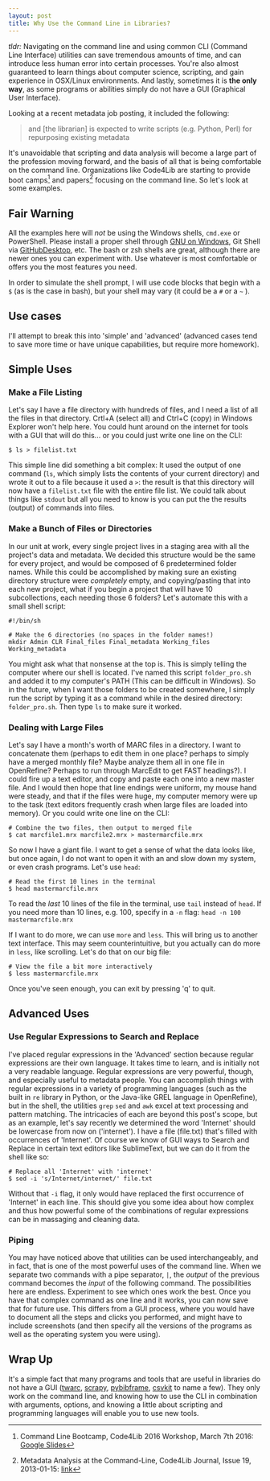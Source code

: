 ```yaml
---
layout: post
title: Why Use the Command Line in Libraries?
---
```


_tldr:_ Navigating on the command line and using common CLI (Command Line Interface) utilities can save tremendous amounts of time, and can introduce less human error into certain processes. You're also almost guaranteed to learn things about computer science, scripting, and gain experience in OSX/Linux environments. And lastly, sometimes it is **the only way**, as some programs or abilities simply do not have a GUI (Graphical User Interface).    

Looking at a recent metadata job posting, it included the following:  

>and [the librarian] is expected to write scripts (e.g. Python, Perl) for repurposing existing metadata  

It's unavoidable that scripting and data analysis will become a large part of the profession moving forward, and the basis of all that is being comfortable on the command line. Organizations like Code4Lib are starting to provide boot camps[^1] and papers[^2] focusing on the command line. So let's look at some examples.    

## Fair Warning

All the examples here will _not_ be using the Windows shells, `cmd.exe` or PowerShell. Please install a proper shell through [GNU on Windows](https://github.com/bmatzelle/gow/releases), Git Shell via [GitHubDesktop](https://desktop.github.com/), etc. The bash or zsh shells are great, although there are newer ones you can experiment with. Use whatever is most comfortable or offers you the most features you need.     

In order to simulate the shell prompt, I will use code blocks that begin with a `$` (as is the case in bash), but your shell may vary (it could be a `#` or a `~` ).  

## Use cases

I'll attempt to break this into 'simple' and 'advanced' (advanced cases tend to save more time or have unique capabilities, but require more homework).  

## Simple Uses

### Make a File Listing
Let's say I have a file directory with hundreds of files, and I need a list of all the files in that directory. Crtl+A (select all) and Ctrl+C (copy) in Windows Explorer won't help here. You could hunt around on the internet for tools with a GUI that will do this... or you could just write one line on the CLI:    

~~~ shell
$ ls > filelist.txt
~~~

This simple line did something a bit complex: It used the output of one command (`ls`, which simply lists the contents of your current directory) and wrote it out to a file because it used a `>`: the result is that this directory will now have a `filelist.txt` file with the entire file list. We could talk about things like `stdout` but all you need to know is you can put the the results (output) of commands into files.    

### Make a Bunch of Files or Directories

In our unit at work, every single project lives in a staging area with all the project's data and metadata. We decided this structure would be the same for every project, and would be composed of 6 predetermined folder names. While this could be accomplished by making sure an existing directory structure were _completely_ empty, and copying/pasting that into each new project, what if you begin a project that will have 10 subcollections, each needing those 6 folders? Let's automate this with a small shell script:  

~~~ shell
#!/bin/sh

# Make the 6 directories (no spaces in the folder names!)
mkdir Admin CLR Final_files Final_metadata Working_files Working_metadata
~~~

You might ask what that nonsense at the top is. This is simply telling the computer where our shell is located. I've named this script `folder_pro.sh` and added it to my computer's PATH (This can be difficult in Windows). So in the future, when I want those folders to be created somewhere, I simply run the script by typing it as a command while in the desired directory: `folder_pro.sh`. Then type `ls` to make sure it worked.  

### Dealing with Large Files

Let's say I have a month's worth of MARC files in a directory. I want to concatenate them (perhaps to edit them in one place? perhaps to simply have a merged monthly file? Maybe analyze them all in one file in OpenRefine? Perhaps to run through MarcEdit to get FAST headings?). I could fire up a text editor, and copy and paste each one into a new master file. And I would then hope that line endings were uniform, my mouse hand were steady, and that if the files were huge, my computer memory were up to the task (text editors frequently crash when large files are loaded into memory). Or you could write one line on the CLI:  

~~~ shell
# Combine the two files, then output to merged file
$ cat marcfile1.mrx marcfile2.mrx > mastermarcfile.mrx
~~~

So now I have a giant file. I want to get a sense of what the data looks like, but once again, I do not want to open it with an and slow down my system, or even crash programs. Let's use `head`:  

~~~ shell
# Read the first 10 lines in the terminal
$ head mastermarcfile.mrx
~~~

To read the _last_ 10 lines of the file in the terminal, use `tail` instead of `head`. If you need more than 10 lines, e.g. 100, specify in a `-n` flag: `head -n 100 mastermarcfile.mrx`  

If I want to do more, we can use `more` and `less`. This will bring us to another text interface. This may seem counterintuitive, but you actually can do more in `less`, like scrolling. Let's do that on our big file:       

~~~ shell
# View the file a bit more interactively
$ less mastermarcfile.mrx
~~~

Once you've seen enough, you can exit by pressing 'q' to quit.  

## Advanced Uses

### Use Regular Expressions to Search and Replace

I've placed regular expressions in the 'Advanced' section because regular expressions are their own language. It takes time to learn, and is initially not a very readable language. Regular expressions are very powerful, though, and especially useful to metadata people. You can accomplish things with regular expressions in a variety of programming languages (such as the built in `re` library in Python, or the Java-like GREL language in OpenRefine), but in the shell, the utilities `grep` `sed` and `awk` excel at text processing and pattern matching. The intricacies of each are beyond this post's scope, but as an example, let's say recently we determined the word 'Internet' should be lowercase from now on ('internet'). I have a file (file.txt) that's filled with occurrences of 'Internet'. Of course we know of GUI ways to Search and Replace in certain text editors like SublimeText, but we can do it from the shell like so:  

~~~ shell
# Replace all 'Internet' with 'internet'
$ sed -i 's/Internet/internet/' file.txt
~~~     

Without that `-i` flag, it only would have replaced the first occurrence of 'Internet' in each line. This should give you some idea about how complex and thus how powerful some of the combinations of regular expressions can be in massaging and cleaning data.  

### Piping

You may have noticed above that utilities can be used interchangeably, and in fact, that is one of the most powerful uses of the command line. When we separate two commands with a pipe separator, `|`, the _output_ of the previous command becomes the _input_ of the following command. The possibilities here are endless. Experiment to see which ones work the best. Once you have that complex command as one line and it works, you can now save that for future use. This differs from a GUI process, where you would have to document all the steps and clicks you performed, and might have to include screenshots (and then specify all the versions of the programs as well as the operating system you were using).      

## Wrap Up

It's a simple fact that many programs and tools that are useful in libraries do not have a GUI ([twarc](https://github.com/edsu/twarc), [scrapy](http://doc.scrapy.org/en/latest/intro/overview.html), [pybibframe](https://github.com/zepheira/pybibframe), [csvkit](https://csvkit.readthedocs.org/en/540/) to name a few). They only work on the command line, and knowing how to use the CLI in combination with arguments, options, and knowing a little about scripting and programming languages will enable you to use new tools.  


[^1]: Command Line Bootcamp, Code4Lib 2016 Workshop, March 7th 2016: [Google Slides](https://docs.google.com/presentation/d/1I_KA3piFb-ptTO6TWfGFtVnc8iYpUDb8UaXi7kE7cS0/edit#slide=id.g10bfb93dd7_0_0)
[^2]: Metadata Analysis at the Command-Line, Code4Lib Journal, Issue 19, 2013-01-15: [link](http://journal.code4lib.org/articles/7818)
